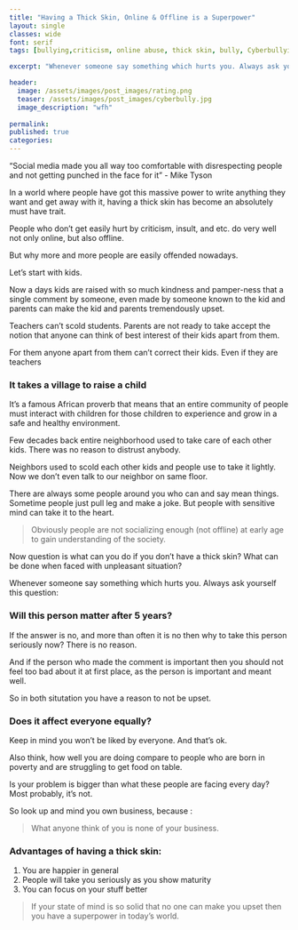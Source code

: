 ```yaml
---
title: "Having a Thick Skin, Online & Offline is a Superpower"
layout: single
classes: wide
font: serif
tags: [bullying,criticism, online abuse, thick skin, bully, Cyberbullying]

excerpt: "Whenever someone say something which hurts you. Always ask yourself this question"

header:
  image: /assets/images/post_images/rating.png
  teaser: /assets/images/post_images/cyberbully.jpg
  image_description: "wfh"
  
permalink:
published: true
categories: 
---
```




“Social media made you all way too comfortable with disrespecting people and not getting punched in the face for it” - Mike Tyson

In a world where people have got this massive power to write anything they want and get away with it, having a thick skin has become an absolutely must have trait.
 
People who don’t get easily hurt by criticism, insult, and etc. do very well not only online, but also offline.

But why more and more people are easily offended nowadays.

Let’s start with kids.

Now a days kids are raised with so much kindness and pamper-ness that a single comment by someone, even made by someone known to the kid and parents can make the kid and parents tremendously upset. 

Teachers can’t scold students. Parents are not ready to take accept the notion that anyone can think of best interest of their kids apart from them.

For them anyone apart from them can’t correct their kids. Even if they are teachers

### It takes a village to raise a child ###

It’s a famous African proverb that means that an entire community of people must interact with children for those children to experience and grow in a safe and healthy environment.

Few decades back entire neighborhood used to take care of each other kids. There was no reason to distrust anybody. 

Neighbors used to scold each other kids and people use to take it lightly. Now we don’t even talk to our neighbor on same floor.

There are always some people around you who can and say mean things. Sometime people just pull leg and make a joke. But people with sensitive mind can take it to the heart. 

>Obviously people are not socializing enough (not offline) at early age to gain understanding of the society.

Now question is what can you do if you don’t have a thick skin? What can be done when faced with unpleasant situation?

Whenever someone say something which hurts you. Always ask yourself this question:

### Will this person matter after 5 years? ###

If the answer is no, and more than often it is no then why to take this person seriously now? There is no reason.

And if the person who made the comment is important then you should not feel too bad about it at first place, as the person is important and meant well.

So in both situtation you have a reason to not be upset.

### Does it affect everyone equally? ###

Keep in mind you won’t be liked by everyone. And that’s ok. 

Also think, how well you are doing compare to people who are born in poverty and are struggling to get food on table.

Is your problem is bigger than what these people are facing every day? Most probably, it’s not.

So look up and mind you own business, because :

>What anyone think of you is none of your business.

### Advantages of having a thick skin: ###

1.	You are happier in general
2.	People will take you seriously as you show maturity
3.	You can focus on your stuff better


>If your state of mind is so solid that no one can make you upset then you have a superpower in today’s world.


